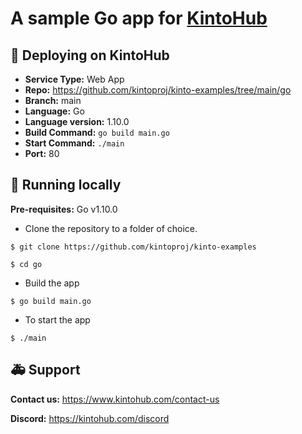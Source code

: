 # A sample Go app for [KintoHub](https://kintohub.com)

## :rocket: Deploying on KintoHub

- **Service Type:** Web App
- **Repo:** https://github.com/kintoproj/kinto-examples/tree/main/go
- **Branch:** main
- **Language:** Go
- **Language version:** 1.10.0
- **Build Command:** `go build main.go`
- **Start Command:** `./main`
- **Port:** 80

## :hammer: Running locally

**Pre-requisites:** Go v1.10.0

- Clone the repository to a folder of choice.

```
$ git clone https://github.com/kintoproj/kinto-examples

$ cd go
```

- Build the app

```
$ go build main.go
```

- To start the app

```
$ ./main
```


## :ambulance: Support

**Contact us:** https://www.kintohub.com/contact-us

**Discord:** https://kintohub.com/discord

